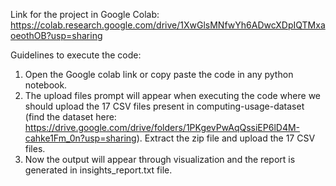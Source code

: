 Link for the project in Google Colab: https://colab.research.google.com/drive/1XwGlsMNfwYh6ADwcXDpIQTMxaoeothOB?usp=sharing

Guidelines to execute the code:
1. Open the Google colab link or copy paste the code in any python notebook.
2. The upload files prompt will appear when executing the code where we should upload the 17 CSV files present in computing-usage-dataset (find the dataset here: https://drive.google.com/drive/folders/1PKgevPwAqQssiEP6lD4M-cahke1Fm_0n?usp=sharing). Extract the zip file and upload the 17 CSV files.
3. Now the output will appear through visualization and the report is generated in insights_report.txt file.
